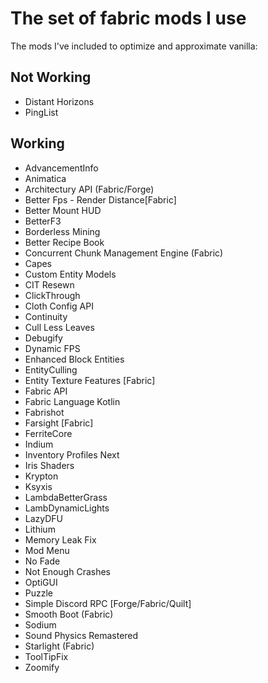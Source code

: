 # The set of fabric mods I use

The mods I've included to optimize and approximate vanilla:

## Not Working

* Distant Horizons
* PingList

## Working

* AdvancementInfo
* Animatica
* Architectury API (Fabric/Forge)
* Better Fps - Render Distance[Fabric]
* Better Mount HUD
* BetterF3
* Borderless Mining
* Better Recipe Book
* Concurrent Chunk Management Engine (Fabric)
* Capes
* Custom Entity Models
* CIT Resewn
* ClickThrough
* Cloth Config API
* Continuity
* Cull Less Leaves
* Debugify
* Dynamic FPS
* Enhanced Block Entities
* EntityCulling
* Entity Texture Features [Fabric]
* Fabric API
* Fabric Language Kotlin
* Fabrishot
* Farsight [Fabric]
* FerriteCore
* Indium
* Inventory Profiles Next
* Iris Shaders
* Krypton
* Ksyxis
* LambdaBetterGrass
* LambDynamicLights
* LazyDFU
* Lithium
* Memory Leak Fix
* Mod Menu
* No Fade
* Not Enough Crashes
* OptiGUI
* Puzzle
* Simple Discord RPC [Forge/Fabric/Quilt]
* Smooth Boot (Fabric)
* Sodium
* Sound Physics Remastered
* Starlight (Fabric)
* ToolTipFix
* Zoomify
